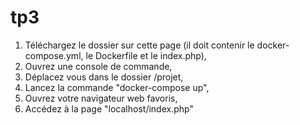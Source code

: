 # tp3
1) Téléchargez le dossier sur cette page (il doit contenir le docker-compose.yml, le Dockerfile et le index.php),
2) Ouvrez une console de commande,
3) Déplacez vous dans le dossier /projet,
4) Lancez la commande "docker-compose up",
5) Ouvrez votre navigateur web favoris,
6) Accédez à la page "localhost/index.php"
